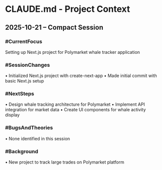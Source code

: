 # CLAUDE.md - Project Context

## 2025-10-21 – Compact Session

### #CurrentFocus
Setting up Next.js project for Polymarket whale tracker application

### #SessionChanges
• Initialized Next.js project with create-next-app
• Made initial commit with basic Next.js setup

### #NextSteps
• Design whale tracking architecture for Polymarket
• Implement API integration for market data
• Create UI components for whale activity display

### #BugsAndTheories
• None identified in this session

### #Background
• New project to track large trades on Polymarket platform